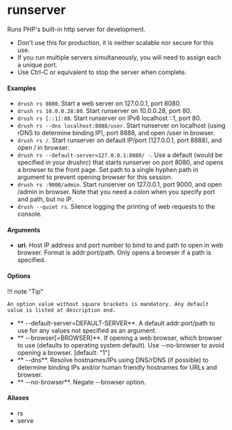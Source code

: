 # runserver

Runs PHP's built-in http server for development.

- Don't use this for production, it is neither scalable nor secure for this use.
- If you run multiple servers simultaneously, you will need to assign each a unique port.
- Use Ctrl-C or equivalent to stop the server when complete.

#### Examples

- <code>drush rs 8080</code>. Start a web server on 127.0.0.1, port 8080.
- <code>drush rs 10.0.0.28:80</code>. Start runserver on 10.0.0.28, port 80.
- <code>drush rs [::1]:80</code>. Start runserver on IPv6 localhost ::1, port 80.
- <code>drush rs --dns localhost:8888/user</code>. Start runserver on localhost (using rDNS to determine binding IP), port 8888, and open /user in browser.
- <code>drush rs /</code>. Start runserver on default IP/port (127.0.0.1, port 8888), and open / in browser.
- <code>drush rs --default-server=127.0.0.1:8080/ -</code>. Use a default (would be specified in your drushrc) that starts runserver on port 8080, and opens a browser to the front page. Set path to a single hyphen path in argument to prevent opening browser for this session.
- <code>drush rs :9000/admin</code>. Start runserver on 127.0.0.1, port 9000, and open /admin in browser. Note that you need a colon when you specify port and path, but no IP.
- <code>drush --quiet rs</code>. Silence logging the printing of web requests to the console.

#### Arguments

- **uri**. Host IP address and port number to bind to and path to open in web browser. Format is addr:port/path. Only opens a browser if a path is specified.

#### Options

!!! note "Tip"

    An option value without square brackets is mandatory. Any default value is listed at description end.

- ** --default-server=DEFAULT-SERVER**. A default addr:port/path to use for any values not specified as an argument.
- ** --browser[=BROWSER]**. If opening a web browser, which browser to use (defaults to operating system default). Use --no-browser to avoid opening a browser. [default: "1"]
- ** --dns**. Resolve hostnames/IPs using DNS/rDNS (if possible) to determine binding IPs and/or human friendly hostnames for URLs and browser.
- ** --no-browser**. Negate --browser option.

#### Aliases

- rs
- serve

